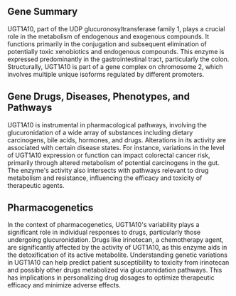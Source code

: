 ## Gene Summary
UGT1A10, part of the UDP glucuronosyltransferase family 1, plays a crucial role in the metabolism of endogenous and exogenous compounds. It functions primarily in the conjugation and subsequent elimination of potentially toxic xenobiotics and endogenous compounds. This enzyme is expressed predominantly in the gastrointestinal tract, particularly the colon. Structurally, UGT1A10 is part of a gene complex on chromosome 2, which involves multiple unique isoforms regulated by different promoters.

## Gene Drugs, Diseases, Phenotypes, and Pathways
UGT1A10 is instrumental in pharmacological pathways, involving the glucuronidation of a wide array of substances including dietary carcinogens, bile acids, hormones, and drugs. Alterations in its activity are associated with certain disease states. For instance, variations in the level of UGT1A10 expression or function can impact colorectal cancer risk, primarily through altered metabolism of potential carcinogens in the gut. The enzyme's activity also intersects with pathways relevant to drug metabolism and resistance, influencing the efficacy and toxicity of therapeutic agents.

## Pharmacogenetics
In the context of pharmacogenetics, UGT1A10's variability plays a significant role in individual responses to drugs, particularly those undergoing glucuronidation. Drugs like irinotecan, a chemotherapy agent, are significantly affected by the activity of UGT1A10, as this enzyme aids in the detoxification of its active metabolite. Understanding genetic variations in UGT1A10 can help predict patient susceptibility to toxicity from irinotecan and possibly other drugs metabolized via glucuronidation pathways. This has implications in personalizing drug dosages to optimize therapeutic efficacy and minimize adverse effects.